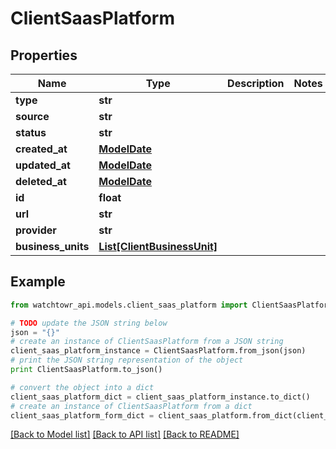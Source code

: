 # ClientSaasPlatform


## Properties
Name | Type | Description | Notes
------------ | ------------- | ------------- | -------------
**type** | **str** |  | 
**source** | **str** |  | 
**status** | **str** |  | 
**created_at** | [**ModelDate**](ModelDate.md) |  | 
**updated_at** | [**ModelDate**](ModelDate.md) |  | 
**deleted_at** | [**ModelDate**](ModelDate.md) |  | 
**id** | **float** |  | 
**url** | **str** |  | 
**provider** | **str** |  | 
**business_units** | [**List[ClientBusinessUnit]**](ClientBusinessUnit.md) |  | 

## Example

```python
from watchtowr_api.models.client_saas_platform import ClientSaasPlatform

# TODO update the JSON string below
json = "{}"
# create an instance of ClientSaasPlatform from a JSON string
client_saas_platform_instance = ClientSaasPlatform.from_json(json)
# print the JSON string representation of the object
print ClientSaasPlatform.to_json()

# convert the object into a dict
client_saas_platform_dict = client_saas_platform_instance.to_dict()
# create an instance of ClientSaasPlatform from a dict
client_saas_platform_form_dict = client_saas_platform.from_dict(client_saas_platform_dict)
```
[[Back to Model list]](../README.md#documentation-for-models) [[Back to API list]](../README.md#documentation-for-api-endpoints) [[Back to README]](../README.md)


